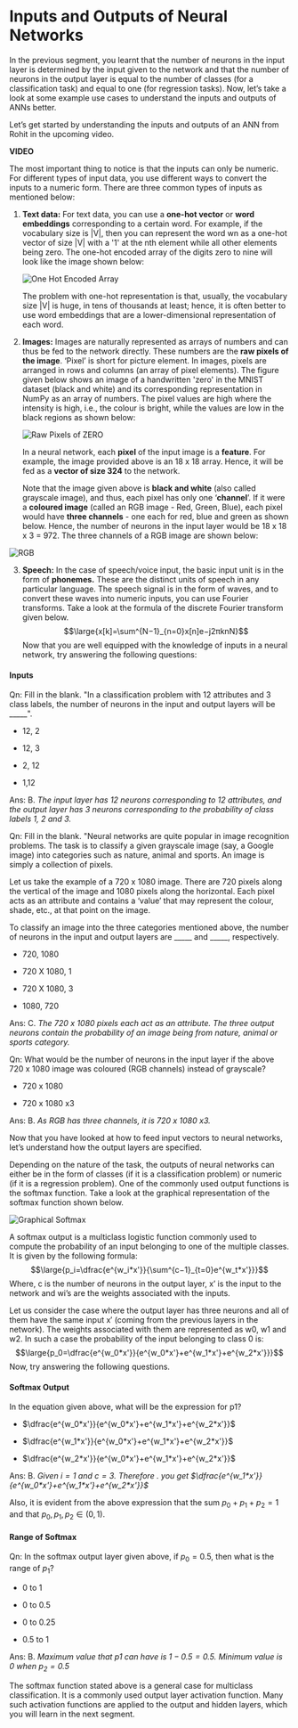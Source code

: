 # Inputs and Outputs of Neural Networks

In the previous segment, you learnt that the number of neurons in the input layer is determined by the input given to the network and that the number of neurons in the output layer is equal to the number of classes (for a classification task) and equal to one (for regression tasks). Now, let’s take a look at some example use cases to understand the inputs and outputs of ANNs better.

Let’s get started by understanding the inputs and outputs of an ANN from Rohit in the upcoming video.

**VIDEO**

The most important thing to notice is that the inputs can only be numeric. For different types of input data, you use different ways to convert the inputs to a numeric form. There are three common types of inputs as mentioned below:

1.  **Text data:** For text data, you can use a **one-hot vector** or **word embeddings** corresponding to a certain word. For example, if the vocabulary size is |V|, then you can represent the word wn as a one-hot vector of size |V| with a '1' at the nth element while all other elements being zero. The one-hot encoded array of the digits zero to nine will look like the image shown below:   
    
    ![One Hot Encoded Array](https://i.ibb.co/7NdVkxz/One-Hot-Encoded-Array.png)
    
      
    The problem with one-hot representation is that, usually, the vocabulary size |V| is huge, in tens of thousands at least; hence, it is often better to use word embeddings that are a lower-dimensional representation of each word.  
    
2.  **Images:** Images are naturally represented as arrays of numbers and can thus be fed to the network directly. These numbers are the **raw pixels of the image**. ‘Pixel’ is short for picture element. In images, pixels are arranged in rows and columns (an array of pixel elements). The figure given below shows an image of a handwritten 'zero' in the MNIST dataset (black and white) and its corresponding representation in NumPy as an array of numbers. The pixel values are high where the intensity is high, i.e., the colour is bright, while the values are low in the black regions as shown below:  
    
    ![Raw Pixels of ZERO](https://i.ibb.co/Q9PXT2F/Raw-Pixels-of-ZERO.png)
    
      
      
    In a neural network, each **pixel** of the input image is a **feature**. For example, the image provided above is an 18 x 18 array. Hence, it will be fed as a **vector of size 324** to the network.  
      
    Note that the image given above is **black and white** (also called grayscale image), and thus, each pixel has only one ‘**channel**’. If it were a **coloured image** (called an RGB image - Red, Green, Blue), each pixel would have **three channels** - one each for red, blue and green as shown below. Hence, the number of neurons in the input layer would be 18 x 18 x 3 = 972. The three channels of a RGB image are shown below:
    
![RGB](https://i.ibb.co/4Jhs64r/RGB.png)

3.  **Speech:** In the case of speech/voice input, the basic input unit is in the form of **phonemes.** These are the distinct units of speech in any particular language. The speech signal is in the form of waves, and to convert these waves into numeric inputs, you can use Fourier transforms. Take a look at the formula of the discrete Fourier transform given below.  
    $$\large{x[k]=\sum^{N−1}_{n=0}x[n]e−j2πknN}$$
Now that you are well equipped with the knowledge of inputs in a neural network, try answering the following questions:

#### Inputs

Qn: Fill in the blank. "In a classification problem with 12 attributes and 3 class labels, the number of neurons in the input and output layers will be \_\_\_\_\_".

- 12, 2

- 12, 3

- 2, 12

- 1,12

Ans: B. *The input layer has 12 neurons corresponding to 12 attributes, and the output layer has 3 neurons corresponding to the probability of class labels 1, 2 and 3.*

Qn: Fill in the blank. "Neural networks are quite popular in image recognition problems. The task is to classify a given grayscale image (say, a Google image) into categories such as nature, animal and sports. An image is simply a collection of pixels. 

Let us take the example of a 720 x 1080 image. There are 720 pixels along the vertical of the image and 1080 pixels along the horizontal. Each pixel acts as an attribute and contains a ‘value’ that may represent the colour, shade, etc., at that point on the image.

To classify an image into the three categories mentioned above, the number of neurons in the input and output layers are \_\_\_\_\_ and \_\_\_\_\_, respectively.  

- 720, 1080 

- 720 X 1080, 1 

- 720 X 1080, 3 

- 1080, 720

Ans: C. *The 720 x 1080 pixels each act as an attribute. The three output neurons contain the probability of an image being from nature, animal or sports category.*

Qn: What would be the number of neurons in the input layer if the above 720 x 1080 image was coloured (RGB channels) instead of grayscale?

- 720 x 1080 

- 720 x 1080 x3

Ans: B. *As RGB has three channels, it is 720 x 1080 x3.*

Now that you have looked at how to feed input vectors to neural networks, let’s understand how the output layers are specified.

Depending on the nature of the task, the outputs of neural networks can either be in the form of classes (if it is a classification problem) or numeric (if it is a regression problem). One of the commonly used output functions is the softmax function. Take a look at the graphical representation of the softmax function shown below.

![Graphical Softmax](https://i.ibb.co/xhDk0zs/Graphical-Softmax.png)

A softmax output is a multiclass logistic function commonly used to compute the probability of an input belonging to one of the multiple classes. It is given by the following formula: 
$$\large{p_i=\dfrac{e^{w_i*x'}}{\sum^{c−1}_{t=0}e^{w_t*x'}}}$$
Where, c is the number of neurons in the output layer, x’ is the input to the network and wi’s are the weights associated with the inputs.

Let us consider the case where the output layer has three neurons and all of them have the same input x′ (coming from the previous layers in the network). The weights associated with them are represented as w0, w1 and w2. In such a case the probability of the input belonging to class 0 is:
$$\large{p_0=\dfrac{e^{w_0*x'}}{e^{w_0*x'}+e^{w_1*x'}+e^{w_2*x'}}}$$
Now, try answering the following questions.

#### Softmax Output

In the equation given above, what will be the expression for p1?

- $\dfrac{e^{w_0*x'}}{e^{w_0*x'}+e^{w_1*x'}+e^{w_2*x'}}$

- $\dfrac{e^{w_1*x'}}{e^{w_0*x'}+e^{w_1*x'}+e^{w_2*x'}}$

- $\dfrac{e^{w_2*x'}}{e^{w_0*x'}+e^{w_1*x'}+e^{w_2*x'}}$

Ans: B. *Given $i=1$ and $c=3$. Therefore . you get $\dfrac{e^{w_1*x'}}{e^{w_0*x'}+e^{w_1*x'}+e^{w_2*x'}}$*

Also, it is evident from the above expression that the sum $p_0+p_1+p_2=1$ and that $p_0, p_1, p_2 \in (0, 1)$. 

#### Range of Softmax

Qn: In the softmax output layer given above, if $p_0=0.5$, then what is the range of $p_1$?

- 0 to 1

- 0 to 0.5

- 0 to 0.25

- 0.5 to 1

Ans: B. *Maximum value that p1 can have is $1-0.5=0.5$. Minimum value is 0 when $p_2=0.5$*

The softmax function stated above is a general case for multiclass classification. It is a commonly used output layer activation function. Many such activation functions are applied to the output and hidden layers, which you will learn in the next segment.
